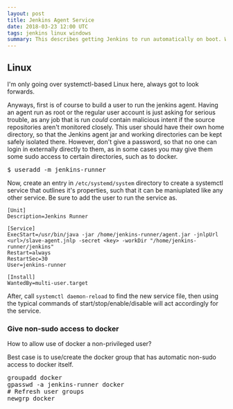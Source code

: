 ```yaml
---
layout: post
title: Jenkins Agent Service
date: 2018-03-23 12:00 UTC
tags: jenkins linux windows
summary: This describes getting Jenkins to run automatically on boot. While this can be reapplied more broadly, this is specifically about getting the Jenkins agents to run automatically on boot, for both Linux and Windows.
---
```


## Linux

I'm only going over systemctl-based Linux here, always got to look forwards.

Anyways, first is of course to build a user to run the jenkins agent. Having an agent run as root or the regular user account is just asking for serious trouble, as any job that is run *could* contain malicious intent if the source repositories aren't monitored closely. This user should have their own home directory, so that the Jenkins agent jar and working directories can be kept safely isolated there. However, don't give a password, so that no one can login in externally directly to them, as in some cases you may give them some sudo access to certain directories, such as to docker.

<pre class="brush: bash">
$ useradd -m jenkins-runner
</pre>

Now, create an entry in `/etc/systemd/system` directory to create a systemctl service that outlines it's properties, such that it can be maniuplated like any other service. Be sure to add the user to run the service as.

```
[Unit]
Description=Jenkins Runner

[Service]
ExecStart=/usr/bin/java -jar /home/jenkins-runner/agent.jar -jnlpUrl <url>/slave-agent.jnlp -secret <key> -workDir "/home/jenkins-runner/jenkins"
Restart=always
RestartSec=30
User=jenkins-runner

[Install]
WantedBy=multi-user.target
```

After, call `systemctl daemon-reload` to find the new service file, then using the typical commands of start/stop/enable/disable will act accordingly for the service.

### Give non-sudo access to docker

How to allow use of docker a non-privileged user?

Best case is to use/create the docker group that has automatic non-sudo access to docker itself.

<pre class="brush: bash">
groupadd docker
gpasswd -a jenkins-runner docker
# Refresh user groups
newgrp docker
</pre>